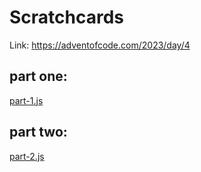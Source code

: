 # Scratchcards

Link: https://adventofcode.com/2023/day/4

## part one:
[part-1.js](part-1.js)

## part two:
[part-2.js](part-2.js)
